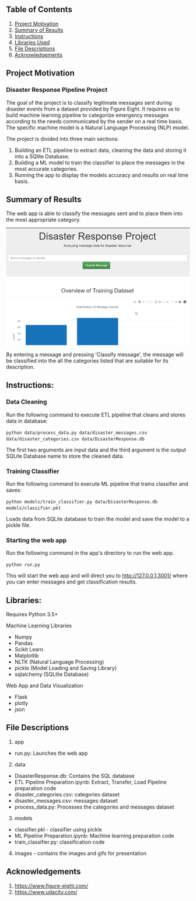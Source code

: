 ## Table of Contents
1. [Project Motivation](#motivation)
2. [Summary of Results](#results)
3. [Instructions](#instructions)
4. [Libraries Used](#libraries)
5. [File Descriptions](#descriptions)
6. [Acknowledgements](#acknowledgements)

## Project Motivation <a name="motivation"></a>
### Disaster Response Pipeline Project
The goal of the project is to classify legitimate messages sent during disaster events from a dataset provided by Figure Eight. 
It requires us to build machine learning pipeline to categorize emergency messages according to the needs communicated by the sender on a real time basis.
The specific machine model is a Natural Language Processing (NLP) model.

The project is divided into three main sections:

1. Building an ETL pipeline to extract data, cleaning the data and storing it into a SQlite Database.
2. Building a ML model to train the classifier to place the messages in the most accurate categories.
3. Running the app to display the models accuracy and results on real time basis.

## Summary of Results <a name="results"></a>
The web app is able to classify the messages sent and to place them into the most appropriate category.

![Disaster Response Pipeline](https://raw.githubusercontent.com/peterle93/Disaster-Response-Pipeline/master/images/Disaster%20Gif.gif)

By entering a message and pressing 'Classify message', the message will be classified into the all the categories listed that are suitable for its description.

## Instructions: <a name="instructions"></a>

### Data Cleaning

Run the following command to execute ETL pipeline that cleans and stores data in database:

`python data/process_data.py data/disaster_messages.csv data/disaster_categories.csv data/DisasterResponse.db`

The first two arguments are input data and the third argument is the output SQLite Database name to store the cleaned data. 

### Training Classifier

Run the following command to execute ML pipeline that trains classifier and saves:

`python models/train_classifier.py data/DisasterResponse.db models/classifier.pkl`

Loads data from SQLite database to train the model and save the model to a pickle file.

### Starting the web app

Run the following command in the app's directory to run the web app.

`python run.py`

This will start the web app and will direct you to http://127.0.0.1:3001/ where you can enter messages and get classification results.

## Libraries: <a name="libraries"></a>
Requires Python 3.5+

Machine Learning Libraries
- Numpy
- Pandas
- Scikit Learn
- Matplotlib
- NLTK (Natural Language Processing)
- pickle (Model Loading and Saving Library)
- sqlalchemy (SQLlite Database)

Web App and Data Visualization
- Flask 
- plotly
- json

## File Descriptions <a name="descriptions"></a>
1. app
- run.py: Launches the web app 
2. data 
- DisasterResponse.db: Contains the SQL database 
- ETL Pipeline Preparation.ipynb: Extract, Transfer, Load Pipeline preparation code
- disaster_categories.csv: categories dataset
- disaster_messages.csv: messages dataset
- process_data.py: Processes the categories and messages dataset
3. models 
- classifier.pkl - classifier using pickle
- ML Pipeline Preparation.ipynb: Machine learning preparation code
- train_classifier.py: classification code 
4. images - contains the images and gifs for presentation
    
## Acknowledgements <a name="acknowledgements"></a>

1. https://www.figure-eight.com/
2. https://www.udacity.com/
